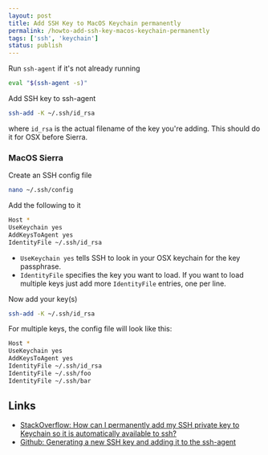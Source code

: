 ```yaml
---
layout: post
title: Add SSH Key to MacOS Keychain permanently
permalink: /howto-add-ssh-key-macos-keychain-permanently
tags: ['ssh', 'keychain']
status: publish
---
```



Run `ssh-agent` if it's not already running

```bash
eval "$(ssh-agent -s)"
```

Add SSH key to ssh-agent

```bash
ssh-add -K ~/.ssh/id_rsa
```

where `id_rsa` is the actual filename of the key you're adding. This should do it for OSX before Sierra.

### MacOS Sierra

Create an SSH config file

```bash
nano ~/.ssh/config
```

Add the following to it

```bash
Host *
UseKeychain yes
AddKeysToAgent yes
IdentityFile ~/.ssh/id_rsa
```

- `UseKeychain yes` tells SSH to look in your OSX keychain for the key passphrase.
- `IdentityFile` specifies the key you want to load. If you want to load multiple keys just add more `IdentityFile` entries, one per line.

Now add your key(s)

```bash
ssh-add -K ~/.ssh/id_rsa
```

For multiple keys, the config file will look like this:

```bash
Host *
UseKeychain yes
AddKeysToAgent yes
IdentityFile ~/.ssh/id_rsa
IdentityFile ~/.ssh/foo
IdentityFile ~/.ssh/bar
```

Links
---
- [StackOverflow: How can I permanently add my SSH private key to Keychain so it is automatically available to ssh?](http://apple.stackexchange.com/questions/48502/how-can-i-permanently-add-my-ssh-private-key-to-keychain-so-it-is-automatically)
- [Github: Generating a new SSH key and adding it to the ssh-agent](https://help.github.com/articles/generating-a-new-ssh-key-and-adding-it-to-the-ssh-agent/)
